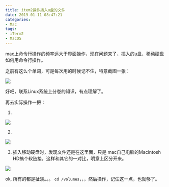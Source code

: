```yaml
---
title: item2操作插入u盘的文件
date: 2019-01-11 08:47:21
categories:
- Mac
tags:
- iTerm2
- MacOS
---
```


mac上命令行操作的频率远大于界面操作，现在问题来了，插入的u盘、移动硬盘如何用命令行操作。

之前有这么个单词，可是每次用的时候记不住，特意截图一张：

![](https://upload-images.jianshu.io/upload_images/2875232-671827f22644eb24.png?imageMogr2/auto-orient/strip%7CimageView2/2/w/1240)

好吧，联系Linux系统上分卷的知识，有点理解了。

再去实际操作一把：

1. 
![](https://upload-images.jianshu.io/upload_images/2875232-191d26b298238c5d.png?imageMogr2/auto-orient/strip%7CimageView2/2/w/1240)

2. 
![](https://upload-images.jianshu.io/upload_images/2875232-df569d8a4f4b02ce.png?imageMogr2/auto-orient/strip%7CimageView2/2/w/1240)

3. 插入移动硬盘时，发现文件还是在这里面，只是 mac自己电脑的Macintosh HD搞个软链接，这样和其它的一对比，明意上区分开来。

![](https://upload-images.jianshu.io/upload_images/2875232-d6abfcd8664c63f1.png?imageMogr2/auto-orient/strip%7CimageView2/2/w/1240)

ok, 所有的都是扯淡。。。 `cd /volumes`，，，然后操作，记住这一点，也就够了。

